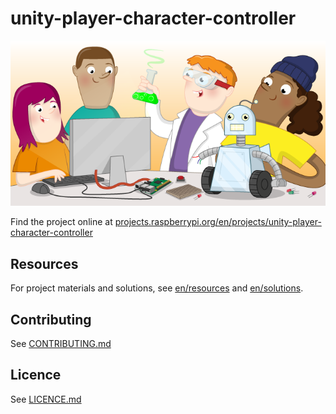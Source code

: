 # unity-player-character-controller

![unity-player-character-controller](banner.png)

Find the project online at [projects.raspberrypi.org/en/projects/unity-player-character-controller](https://projects.raspberrypi.org/en/projects/unity-player-character-controller)

## Resources
For project materials and solutions, see [en/resources](https://github.com/raspberrypilearning/unity-player-character-controller/tree/master/en/resources) and [en/solutions](https://github.com/raspberrypilearning/unity-player-character-controller/tree/master/en/solutions).

## Contributing
See [CONTRIBUTING.md](CONTRIBUTING.md)

## Licence
 See [LICENCE.md](LICENCE.md)